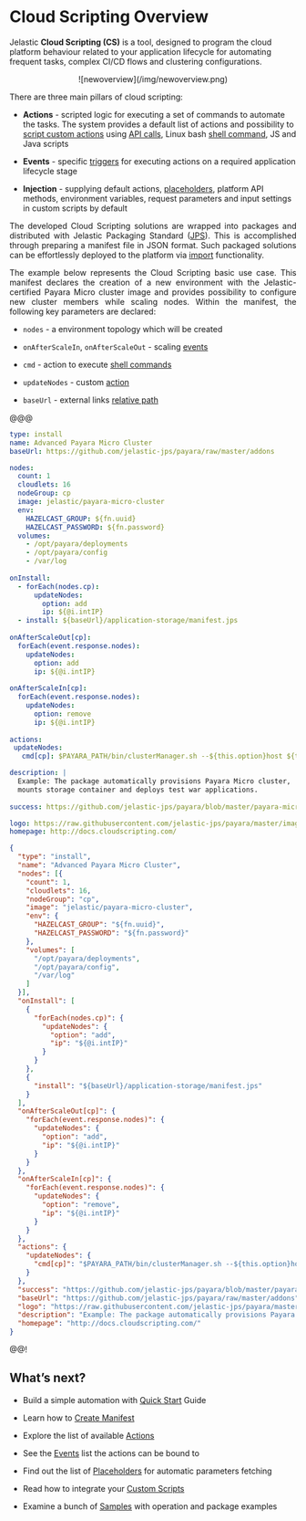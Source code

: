 <h1>Cloud Scripting Overview</h1>

Jelastic <b>Cloud Scripting (CS)</b> is a tool, designed to program the cloud platform behaviour related to your application lifecycle for automating frequent tasks, complex CI/CD flows and clustering configurations.            

<center>![newoverview](/img/newoverview.png)</center>                                           

There are three main pillars of cloud scripting:

* **Actions** - scripted logic for executing a set of commands to automate the tasks. The system provides a default list of actions and possibility to <a href="/1.5/creating-manifest/custom-scripts/" target="_blank">script custom actions</a> using <a href="https://docs.jelastic.com/api/" target="_blank">API calls</a>, Linux bash <a href="/1.5/creating-manifest/actions/#cmd" target="_blank">shell command</a>, JS and Java scripts   

* **Events** - specific <a href="/1.5/creating-manifest/events/" target="_blank">triggers</a> for executing actions on a required application lifecycle stage   
  
* **Injection** - supplying default actions, <a href="/1.5/creating-manifest/placeholders/" target="_blank">placeholders</a>, platform API methods, environment variables, request parameters and input settings in custom scripts by default

<p dir="ltr" style="text-align: justify;">The developed Cloud Scripting solutions are wrapped into packages and distributed with Jelastic Packaging Standard (<a href="https://docs.jelastic.com/jps" target="_blank">JPS</a>). This is accomplished through preparing a manifest file in JSON format. Such packaged solutions can be effortlessly deployed to the platform via <a href="https://docs.jelastic.com/environment-import" target="_blank">import</a> functionality.</p>

<p dir="ltr" style="text-align: justify;">The example below represents the Cloud Scripting basic use case. This manifest declares the creation of a new environment with the Jelastic-certified Payara Micro cluster image and provides possibility to configure new cluster members while scaling nodes. Within the manifest, the following key parameters are declared:</p>
 
* `nodes` - a environment topology which will be created

* `onAfterScaleIn`, `onAfterScaleOut` - scaling <a href="/1.5/creating-manifest/events/#onafterscalein" target="blank">events</a>            

* `cmd` - action to execute <a href="/1.5/creating-manifest/actions/#cmd" target="blank">shell commands</a>               

* `updateNodes` - custom <a href="/1.5/creating-manifest/actions/#custom-actions" target="blank">action</a>         
* `baseUrl` - external links <a href="/1.5/creating-manifest/basic-configs/#relative-links" target="_blank">relative path</a> 

@@@
```yaml
type: install
name: Advanced Payara Micro Cluster
baseUrl: https://github.com/jelastic-jps/payara/raw/master/addons

nodes:
  count: 1
  cloudlets: 16
  nodeGroup: cp
  image: jelastic/payara-micro-cluster
  env:
    HAZELCAST_GROUP: ${fn.uuid}
    HAZELCAST_PASSWORD: ${fn.password}
  volumes:
    - /opt/payara/deployments
    - /opt/payara/config
    - /var/log
    
onInstall:
  - forEach(nodes.cp):
      updateNodes:
        option: add
        ip: ${@i.intIP}
  - install: ${baseUrl}/application-storage/manifest.jps
  
onAfterScaleOut[cp]:
  forEach(event.response.nodes):
    updateNodes:
      option: add
      ip: ${@i.intIP}
     
onAfterScaleIn[cp]:
  forEach(event.response.nodes):
    updateNodes:
      option: remove
      ip: ${@i.intIP}
      
actions:
 updateNodes:
   cmd[cp]: $PAYARA_PATH/bin/clusterManager.sh --${this.option}host ${this.ip}

description: |
  Example: The package automatically provisions Payara Micro cluster, 
  mounts storage container and deploys test war applications.
  
success: https://github.com/jelastic-jps/payara/blob/master/payara-micro-cluster-advanced/scripts/successText.md

logo: https://raw.githubusercontent.com/jelastic-jps/payara/master/images/70.png
homepage: http://docs.cloudscripting.com/
```
```json
{
  "type": "install",
  "name": "Advanced Payara Micro Cluster",
  "nodes": [{
    "count": 1,
    "cloudlets": 16,
    "nodeGroup": "cp",
    "image": "jelastic/payara-micro-cluster",
    "env": {
      "HAZELCAST_GROUP": "${fn.uuid}",
      "HAZELCAST_PASSWORD": "${fn.password}"
    },
    "volumes": [
      "/opt/payara/deployments",
      "/opt/payara/config",
      "/var/log"
    ]
  }],
  "onInstall": [
    {
      "forEach(nodes.cp)": {
        "updateNodes": {
          "option": "add",
          "ip": "${@i.intIP}"
        }
      }
    },
    {
      "install": "${baseUrl}/application-storage/manifest.jps"
    }
  ],
  "onAfterScaleOut[cp]": {
    "forEach(event.response.nodes)": {
      "updateNodes": {
        "option": "add",
        "ip": "${@i.intIP}"
      }
    }
  },
  "onAfterScaleIn[cp]": {
    "forEach(event.response.nodes)": {
      "updateNodes": {
        "option": "remove",
        "ip": "${@i.intIP}"
      }
    }
  },
  "actions": {
    "updateNodes": {
      "cmd[cp]": "$PAYARA_PATH/bin/clusterManager.sh --${this.option}host ${this.ip}"
    }
  },
  "success": "https://github.com/jelastic-jps/payara/blob/master/payara-micro-cluster-advanced/scripts/successText.md",
  "baseUrl": "https://github.com/jelastic-jps/payara/raw/master/addons",
  "logo": "https://raw.githubusercontent.com/jelastic-jps/payara/master/images/70.png",
  "description": "Example: The package automatically provisions Payara Micro cluster, mounts storage container and deploys test war applications.",
  "homepage": "http://docs.cloudscripting.com/"
}
```
@@!
<br>       
<h2> What’s next?</h2>

- Build a simple automation with <a href="/quick-start/" target="_blank">Quick Start</a> Guide                               
 
- Learn how to <a href="/1.5/creating-manifest/basic-configs/" target="_blank">Create Manifest</a>               
 
- Explore the list of available <a href="/1.5/creating-manifest/actions/" target="_blank">Actions</a>                      
 
- See the <a href="/1.5/creating-manifest/events/" target="_blank">Events</a> list the actions can be bound to                       
  
- Find out the list of <a href="/1.5/creating-manifest/placeholders/" target="_blank">Placeholders</a> for automatic parameters fetching               
 
- Read how to integrate your <a href="/1.5/creating-manifest/custom-scripts/" target="_blank">Custom Scripts</a>                    

- Examine a bunch of <a href="/samples/" target="_blank">Samples</a> with operation and package examples                                                    
